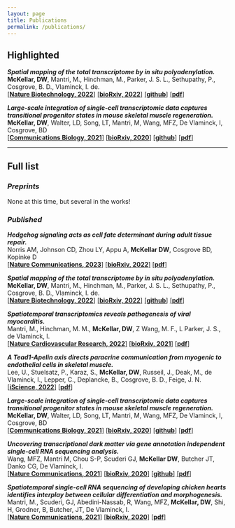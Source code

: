 ```yaml
---
layout: page
title: Publications
permalink: /publications/
---
```

## **Highlighted**
***Spatial mapping of the total transcriptome by in situ polyadenylation.***  
**McKellar, DW**, Mantri, M., Hinchman, M., Parker, J. S. L., Sethupathy, P., Cosgrove, B. D., Vlaminck, I. de.  
[[**Nature Biotechnology, 2022**]](https://www.nature.com/articles/s41587-022-01517-6)
[[**bioRxiv, 2022**]](https://doi.org/10.1101/2022.04.20.488964)
[[**github**]](https://github.com/mckellardw/STRS)
[[**pdf**]](https://mckellardw.github.io/pdfs/McKellar_et_al_NatureBiotechnology_2022.pdf)

***Large-scale integration of single-cell transcriptomic data captures transitional progenitor states in mouse skeletal muscle regeneration.***  
**McKellar, DW**, Walter, LD, Song, LT, Mantri, M, Wang, MFZ, De Vlaminck, I, Cosgrove, BD  
[[**Communications Biology, 2021**]](https://doi.org/10.1038/s42003-021-02810-x)
[[**bioRxiv, 2020**]](https://www.biorxiv.org/content/10.1101/2020.12.01.407460v2)
[[**github**]](https://github.com/mckellardw/scMuscle)
[[**pdf**]](https://mckellardw.github.io/pdfs/McKellar_et_al_Communications_Biology_2021.pdf)

-----

## **Full list**
### *Preprints*
None at this time, but several in the works!

### *Published*
***Hedgehog signaling acts as cell fate determinant during adult tissue repair.***  
Norris AM, Johnson CD, Zhou LY, Appu A, **McKellar DW**,  Cosgrove BD, Kopinke D  
[[**Nature Communications, 2023**]](https://www.nature.com/articles/s41467-023-39506-1)
[[**bioRxiv, 2022**]](https://doi.org/10.1101/2022.08.15.504012)
[[**pdf**]](https://mckellardw.github.io/pdfs/Norris_NatureCommunications_2023.pdf)


***Spatial mapping of the total transcriptome by in situ polyadenylation.***  
**McKellar, DW**, Mantri, M., Hinchman, M., Parker, J. S. L., Sethupathy, P., Cosgrove, B. D., Vlaminck, I. de.  
[[**Nature Biotechnology, 2022**]](https://www.nature.com/articles/s41587-022-01517-6)
[[**bioRxiv, 2022**]](https://doi.org/10.1101/2022.04.20.488964)
[[**github**]](https://github.com/mckellardw/STRS)
[[**pdf**]](https://mckellardw.github.io/pdfs/McKellar_et_al_NatureBiotechnology_2022.pdf)

***Spatiotemporal transcriptomics reveals pathogenesis of viral myocarditis.***  
Mantri, M., Hinchman, M. M., **McKellar, DW**, Z Wang, M. F., L Parker, J. S., de Vlaminck, I.  
[[**Nature Cardiovascular Research, 2022**]](https://www.nature.com/articles/s44161-022-00138-1)
[[**bioRxiv, 2021**]](https://doi.org/10.1101/2021.12.07.471659)
[[**pdf**]](https://mckellardw.github.io/pdfs/Mantri_NatCardioResearch_2022.pdf)

***A Tead1-Apelin axis directs paracrine communication from myogenic to endothelial cells in skeletal muscle.***  
Lee, U., Stuelsatz, P., Karaz, S., **McKellar, DW**, Russeil, J., Deak, M., de Vlaminck, I., Lepper, C., Deplancke, B., Cosgrove, B. D., Feige, J. N.  
[[**iScience, 2022**]](https://doi.org/10.1016/j.isci.2022.104589)
[[**pdf**]](https://mckellardw.github.io/pdfs/Lee_et_al_iScience_2022.pdf)

***Large-scale integration of single-cell transcriptomic data captures transitional progenitor states in mouse skeletal muscle regeneration.***  
**McKellar, DW**, Walter, LD, Song, LT, Mantri, M, Wang, MFZ, De Vlaminck, I, Cosgrove, BD  
[[**Communications Biology, 2021**]](https://doi.org/10.1038/s42003-021-02810-x)
[[**bioRxiv, 2020**]](https://www.biorxiv.org/content/10.1101/2020.12.01.407460v2)
[[**github**]](https://github.com/mckellardw/scMuscle)
[[**pdf**]](https://mckellardw.github.io/pdfs/McKellar_et_al_Communications_Biology_2021.pdf)

***Uncovering transcriptional dark matter via gene annotation independent single-cell RNA sequencing analysis.***  
Wang, MFZ, Mantri M, Chou S-P, Scuderi GJ, **McKellar DW**, Butcher JT, Danko CG, De Vlaminck, I.  
[[**Nature Communications, 2021**]](https://www.nature.com/articles/s41467-021-22496-3)
[[**bioRxiv, 2020**]](https://www.biorxiv.org/content/10.1101/2020.07.31.229575v1.full)
[[**github**]](https://github.com/fw262/TAR-scRNA-seq)
[[**pdf**]](https://mckellardw.github.io/pdfs/Wang_et_al_Nature_Communications_2021.pdf)

***Spatiotemporal single-cell RNA sequencing of developing chicken hearts identifies interplay between cellular differentiation and morphogenesis.***  
Mantri, M., Scuderi, GJ, Abedini-Nassab, R, Wang, MFZ, **McKellar, DW**, Shi, H, Grodner, B, Butcher, JT, De Vlaminck, I.  
[[**Nature Communications, 2021**]](https://www.nature.com/articles/s41467-021-21892-z)
[[**bioRxiv, 2020**]](https://www.biorxiv.org/content/10.1101/2020.05.03.065102v1)
[[**pdf**]](https://mckellardw.github.io/pdfs/Mantri_et_al_Nature_Communications_2021.pdf)
